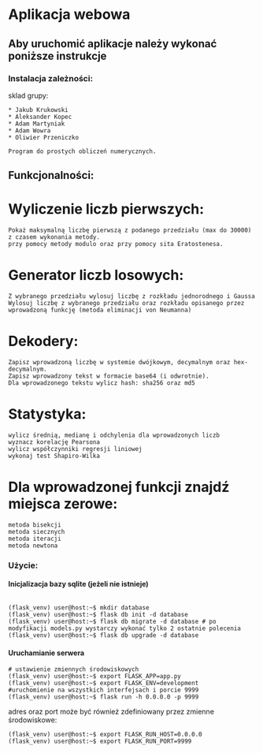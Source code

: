 # Aplikacja webowa

## Aby uruchomić aplikacje należy wykonać poniższe instrukcje

### Instalacja zależności:

sklad grupy:

```
* Jakub Krukowski 
* Aleksander Kopec
* Adam Martyniak
* Adam Wowra
* Oliwier Przeniczko

```
```
Program do prostych obliczeń numerycznych.
```
## Funkcjonalności: 

# Wyliczenie liczb pierwszych: 
```
Pokaż maksymalną liczbę pierwszą z podanego przedziału (max do 30000) z czasem wykonania metody.
przy pomocy metody modulo oraz przy pomocy sita Eratostenesa.
```
# Generator liczb losowych:
```
Z wybranego przedziału wylosuj liczbę z rozkładu jednorodnego i Gaussa
Wylosuj liczbę z wybranego przedziału oraz rozkładu opisanego przez wprowadzoną funkcję (metoda eliminacji von Neumanna)
```
# Dekodery:
```
Zapisz wprowadzoną liczbę w systemie dwójkowym, decymalnym oraz hex-decymalnym.
Zapisz wprowadzony tekst w formacie base64 (i odwrotnie).
Dla wprowadzonego tekstu wylicz hash: sha256 oraz md5
```
# Statystyka:
```
wylicz średnią, medianę i odchylenia dla wprowadzonych liczb
wyznacz korelację Pearsona
wylicz współczynniki regresji liniowej
wykonaj test Shapiro-Wilka
```

# Dla wprowadzonej funkcji znajdź miejsca zerowe:
```
metoda bisekcji
metoda siecznych
metoda iteracji
metoda newtona

```

### Użycie:

#### Inicjalizacja bazy sqlite (jeżeli nie istnieje)

```console

(flask_venv) user@host:~$ mkdir database
(flask_venv) user@host:~$ flask db init -d database
(flask_venv) user@host:~$ flask db migrate -d database # po modyfikacji models.py wystarczy wykonać tylko 2 ostatnie polecenia 
(flask_venv) user@host:~$ flask db upgrade -d database

```

#### Uruchamianie serwera

```console
# ustawienie zmiennych środowiskowych
(flask_venv) user@host:~$ export FLASK_APP=app.py 
(flask_venv) user@host:~$ export FLASK_ENV=development
#uruchomienie na wszystkich interfejsach i porcie 9999
(flask_venv) user@host:~$ flask run -h 0.0.0.0 -p 9999
```

adres oraz port może być również zdefiniowany przez zmienne środowiskowe:

```console
(flask_venv) user@host:~$ export FLASK_RUN_HOST=0.0.0.0
(flask_venv) user@host:~$ export FLASK_RUN_PORT=9999
```

